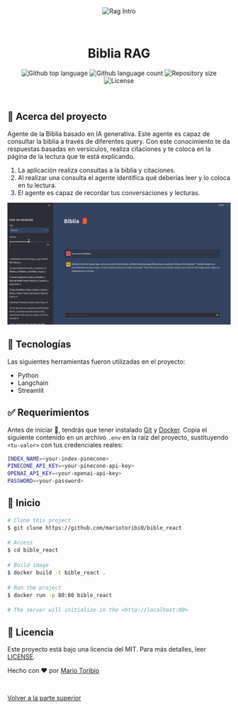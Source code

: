 <div align="center" id="top"> 
  <img src="./.github/app.gif" alt="Rag Intro" />

  &#xa0;

  <!-- <a href="https://ragintro.netlify.app">Demo</a> -->
</div>

<h1 align="center">Biblia RAG</h1>

<p align="center">
  <img alt="Github top language" src="https://img.shields.io/github/languages/top/mariotoribi0/bible_react?color=56BEB8">

  <img alt="Github language count" src="https://img.shields.io/github/languages/count/mariotoribi0/bible_react?color=56BEB8">

  <img alt="Repository size" src="https://img.shields.io/github/repo-size/mariotoribi0/bible_react?color=56BEB8">

  <img alt="License" src="https://img.shields.io/github/license/mariotoribi0/bible_react?color=56BEB8">

</p>

<!-- Status -->

<!-- <h4 align="center"> 
	🚧  Rag Intro 🚀 Under construction...  🚧
</h4> 

<hr> -->

<br>

## :dart: Acerca del proyecto ##

Agente de la Biblia basado en IA generativa. Este agente es capaz de consultar la biblia a través de diferentes query. Con este conocimiento te da respuestas basadas en versículos, realiza citaciones y te coloca en la página de la lectura que te está explicando.

1. La aplicación realiza consultas a la biblia y citaciones.
2. Al realizar una consulta el agente identifica qué deberías leer y lo coloca en tu lectura.
3. El agente es capaz de recordar tus conversaciones y lecturas.

![alt text](static/img/image_2.png)

## :rocket: Tecnologías ##

Las siguientes herramientas fueron utilizadas en el proyecto:

- Python
- Langchain
- Streamlit

## :white_check_mark: Requerimientos ##

Antes de iniciar :checkered_flag:, tendrás que tener instalado [Git](https://git-scm.com) y [Docker](https://docs.docker.com/engine/install/ubuntu/).
Copia el siguiente contenido en un archivo `.env` en la raíz del proyecto, sustituyendo `<tu-valor>` con tus credenciales reales:
```bash
INDEX_NAME=<your-index-pinecone>
PINECONE_API_KEY=<your-pinecone-api-key>
OPENAI_API_KEY=<your-openai-api-key>
PASSWORD=<your-password>
```
## :checkered_flag: Inicio ##

```bash
# Clone this project
$ git clone https://github.com/mariotoribi0/bible_react

# Access
$ cd bible_react

# Build image
$ docker build -t bible_react .

# Run the project
$ docker run -p 80:80 bible_react

# The server will initialize in the <http://localhost:80>
```

## :memo: Licencia ##

Este proyecto está bajo una licencia del MIT. Para más detalles, leer [LICENSE](LICENSE.md).


Hecho con :heart: por <a href="https://github.com/mariotoribi0" target="_blank">Mario Toribio</a>

&#xa0;

<a href="#top">Volver a la parte superior</a>
